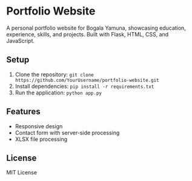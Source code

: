 # Portfolio Website

A personal portfolio website for Bogala Yamuna, showcasing education, experience, skills, and projects. Built with Flask, HTML, CSS, and JavaScript.

## Setup
1. Clone the repository: `git clone https://github.com/YourUsername/portfolio-website.git`
2. Install dependencies: `pip install -r requirements.txt`
3. Run the application: `python app.py`

## Features
- Responsive design
- Contact form with server-side processing
- XLSX file processing

## License
MIT License
